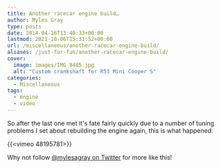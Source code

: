 ```yaml
---
title: Another racecar engine build…
author: Myles Gray
type: posts
date: 2014-04-16T13:40:33+00:00
lastmod: 2021-10-06T15:31:52+00:00
url: /miscellaneous/another-racecar-engine-build/
aliases: /just-for-fun/another-racecar-engine-build/
cover:
  image: images/IMG_8485.jpg
  alt: "Custom crankshaft for R53 Mini Cooper S"
categories:
  - Miscellaneous
tags:
  - engine
  - video
---
```


So after the last one met it's fate fairly quickly due to a number of tuning problems I set about rebuilding the engine again, this is what happened:

{{<vimeo 48195781>}}

Why not follow [@mylesagray on Twitter][1] for more like this!

 [1]: https://twitter.com/mylesagray
